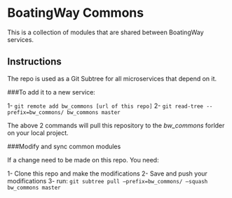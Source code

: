 # BoatingWay Commons

This is a collection of modules that are shared between BoatingWay services.

## Instructions

The repo is used as a Git Subtree for all microservices that depend on it.

###To add it to a new service:

1- `git remote add bw_commons [url of this repo]`
2- `git read-tree --prefix=bw_commons/ bw_commons master`

The above 2 commands will pull this repository to the *bw_commons* forlder on your local project.

###Modify and sync common modules

If a change need to be made on this repo. You need:

1- Clone this repo and make the modifications
2- Save and push your modifications
3- run: `git subtree pull —prefix=bw_commons/ —squash bw_commons master`
